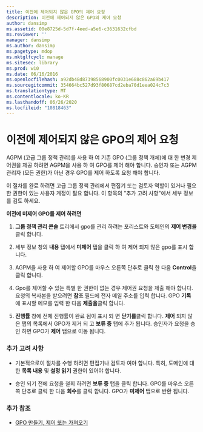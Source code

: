```yaml
---
title: 이전에 제어되지 않은 GPO의 제어 요청
description: 이전에 제어되지 않은 GPO의 제어 요청
author: dansimp
ms.assetid: 00e8725d-5d7f-4eed-a5e6-c3631632cfbd
ms.reviewer: ''
manager: dansimp
ms.author: dansimp
ms.pagetype: mdop
ms.mktglfcycl: manage
ms.sitesec: library
ms.prod: w10
ms.date: 06/16/2016
ms.openlocfilehash: a92db48d87398568900fc0031e688c862a69b417
ms.sourcegitcommit: 354664bc527d93f80687cd2eba70d1eea024c7c3
ms.translationtype: MT
ms.contentlocale: ko-KR
ms.lasthandoff: 06/26/2020
ms.locfileid: "10818463"
---
```

# 이전에 제어되지 않은 GPO의 제어 요청


AGPM (고급 그룹 정책 관리)를 사용 하 여 기존 GPO (그룹 정책 개체)에 대 한 변경 제어권을 제공 하려면 AGPM을 사용 하 여 GPO를 제어 해야 합니다. 승인자 또는 AGPM 관리자 (모든 권한)가 아닌 경우 GPO를 제어 하도록 요청 해야 합니다.

이 절차를 완료 하려면 고급 그룹 정책 관리에서 편집기 또는 검토자 역할이 있거나 필요한 권한이 있는 사용자 계정이 필요 합니다. 이 항목의 "추가 고려 사항"에서 세부 정보를 검토 하세요.

**이전에 미제어 GPO를 제어 하려면**

1.  **그룹 정책 관리 콘솔** 트리에서 gpo를 관리 하려는 포리스트와 도메인의 **제어 변경을** 클릭 합니다.

2.  세부 정보 창의 **내용** 탭에서 **미제어** 탭을 클릭 하 여 제어 되지 않은 gpo를 표시 합니다.

3.  AGPM을 사용 하 여 제어할 GPO를 마우스 오른쪽 단추로 클릭 한 다음 **Control**을 클릭 합니다.

4.  Gpo를 제어할 수 있는 특별 한 권한이 없는 경우 제어권 요청을 제출 해야 합니다. 요청의 복사본을 받으려면 **참조** 필드에 전자 메일 주소를 입력 합니다. GPO **기록** 에 표시할 메모를 입력 한 다음 **제출을**클릭 합니다.

5.  **진행률** 창에 전체 진행률이 완료 됨이 표시 되 면 **닫기를**클릭 합니다. **제어** 되지 않은 탭의 목록에서 GPO가 제거 되 고 **보류 중** 탭에 추가 됩니다. 승인자가 요청을 승인 하면 GPO가 **제어** 탭으로 이동 됩니다.

### 추가 고려 사항

-   기본적으로이 절차를 수행 하려면 편집기나 검토자 여야 합니다. 특히, 도메인에 대 한 **목록 내용** 및 **설정 읽기** 권한이 있어야 합니다.

-   승인 되기 전에 요청을 철회 하려면 **보류 중** 탭을 클릭 합니다. GPO를 마우스 오른쪽 단추로 클릭 한 다음 **회수**를 클릭 합니다. GPO가 **미제어** 탭으로 반환 됩니다.

### 추가 참조

-   [GPO 만들기, 제어 또는 가져오기](creating-controlling-or-importing-a-gpo-editor.md)

 

 






